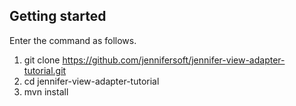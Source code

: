 ## Getting started

Enter the command as follows.

 1. git clone https://github.com/jennifersoft/jennifer-view-adapter-tutorial.git 
 2. cd jennifer-view-adapter-tutorial
 3. mvn install